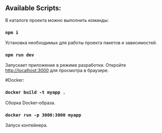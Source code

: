 ## Available Scripts:

В каталоге проекта можно выполнить команды:

### `npm i`

Установка необходимых для работы проекта пакетов и зависимостей.

### `npm run dev`

Запускает приложение в режиме разработки.
Откройте [http://localhost:3000](http://localhost:3000) для просмотра в браузере.

#Docker:

### `docker build -t myapp .`

Сборка Docker-образа.

### `docker run -p 3000:3000 myapp`

Запуск контейнера.

